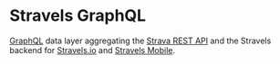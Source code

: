 # Stravels GraphQL

[GraphQL](http://graphql.org) data layer aggregating the [Strava REST API](http://developers.strava.com) and the Stravels backend for [Stravels.io](https://github.com/franky47/stravels.io) and [Stravels Mobile](https://github.com/franky47/stravels).
